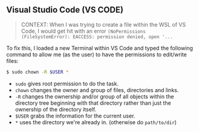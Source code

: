 ## Visual Studio Code (VS CODE)

> CONTEXT: When I was trying to create a file within the WSL of VS Code, I would get hit with an error `(NoPermissions (FileSystemError): EACCESS: permission denied, open '...`

To fix this, I loaded a new Terminal within VS Code and typed the following command to allow me (as the user) to have the permissions to edit/write files:

```bash
$ sudo chown -R $USER *
```

- `sudo` gives root permission to do the task.
- `chown` changes the owner and group of files, directories and links.
- `-R` changes the ownership and/or group of all objects within the directory tree beginning with that directory rather than just the ownership of the directory itself.
- `$USER` grabs the information for the current user.
- `*` uses the directory we're already in. (otherwise do `path/to/dir`)

